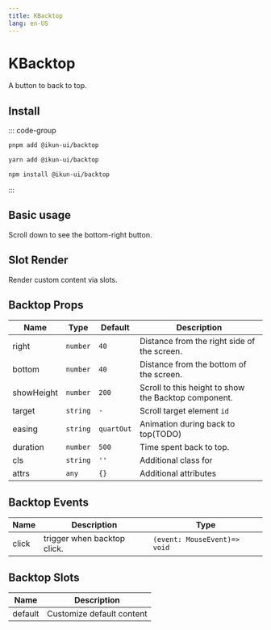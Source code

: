 ```yaml
---
title: KBacktop
lang: en-US
---
```


# KBacktop

A button to back to top.

## Install

::: code-group

```bash [pnpm]
pnpm add @ikun-ui/backtop
```

```bash [yarn]
yarn add @ikun-ui/backtop
```

```bash [npm]
npm install @ikun-ui/backtop
```

:::

## Basic usage

Scroll down to see the bottom-right button.

<demo src="../../../../example/backtop/basic.svelte"  github='Backtop'></demo>

## Slot Render

Render custom content via slots.

<demo src="../../../../example/backtop/custom.svelte" github='Backtop'></demo>

## Backtop Props

| Name       | Type     | Default    | Description                                          |
| ---------- | -------- | ---------- | ---------------------------------------------------- |
| right      | `number` | `40`       | Distance from the right side of the screen.          |
| bottom     | `number` | `40`       | Distance from the bottom of the screen.              |
| showHeight | `number` | `200`      | Scroll to this height to show the Backtop component. |
| target     | `string` | `-`        | Scroll target element `id`                           |
| easing     | `string` | `quartOut` | Animation during back to top(TODO)                   |
| duration   | `number` | `500`      | Time spent back to top.                              |
| cls        | `string` | `''`       | Additional class for                                 |
| attrs      | `any`    | `{}`       | Additional attributes                                |

## Backtop Events

| Name  | Description                 | Type                         |
| ----- | --------------------------- | ---------------------------- |
| click | trigger when backtop click. | `(event: MouseEvent)=> void` |

## Backtop Slots

| Name    | Description               |
| ------- | ------------------------- |
| default | Customize default content |
